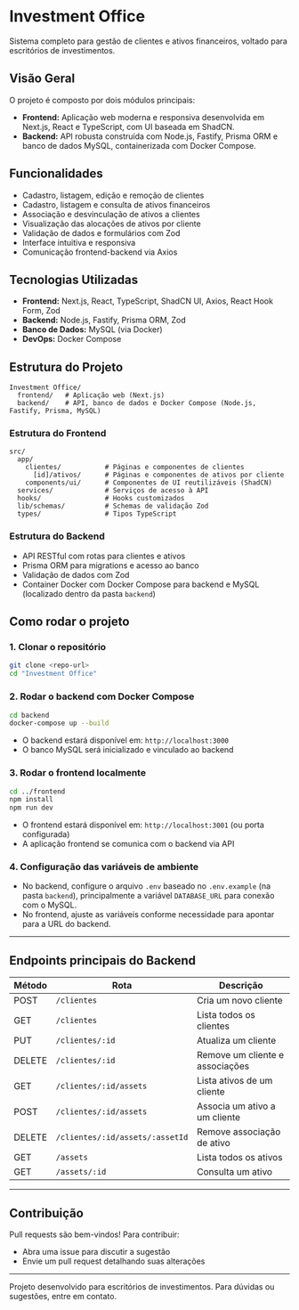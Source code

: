 
# Investment Office

Sistema completo para gestão de clientes e ativos financeiros, voltado para escritórios de investimentos.

## Visão Geral

O projeto é composto por dois módulos principais:

- **Frontend:** Aplicação web moderna e responsiva desenvolvida em Next.js, React e TypeScript, com UI baseada em ShadCN.
- **Backend:** API robusta construída com Node.js, Fastify, Prisma ORM e banco de dados MySQL, containerizada com Docker Compose.

## Funcionalidades

- Cadastro, listagem, edição e remoção de clientes
- Cadastro, listagem e consulta de ativos financeiros
- Associação e desvinculação de ativos a clientes
- Visualização das alocações de ativos por cliente
- Validação de dados e formulários com Zod
- Interface intuitiva e responsiva
- Comunicação frontend-backend via Axios

## Tecnologias Utilizadas

- **Frontend:** Next.js, React, TypeScript, ShadCN UI, Axios, React Hook Form, Zod
- **Backend:** Node.js, Fastify, Prisma ORM, Zod
- **Banco de Dados:** MySQL (via Docker)
- **DevOps:** Docker Compose

## Estrutura do Projeto

```
Investment Office/
  frontend/   # Aplicação web (Next.js)
  backend/    # API, banco de dados e Docker Compose (Node.js, Fastify, Prisma, MySQL)
```
### Estrutura do Frontend

```
src/
  app/
    clientes/           # Páginas e componentes de clientes
      [id]/ativos/      # Páginas e componentes de ativos por cliente
    components/ui/      # Componentes de UI reutilizáveis (ShadCN)
  services/             # Serviços de acesso à API
  hooks/                # Hooks customizados
  lib/schemas/          # Schemas de validação Zod
  types/                # Tipos TypeScript
```
### Estrutura do Backend

- API RESTful com rotas para clientes e ativos
- Prisma ORM para migrations e acesso ao banco
- Validação de dados com Zod
- Container Docker com Docker Compose para backend e MySQL (localizado dentro da pasta `backend`)

## Como rodar o projeto

### 1. Clonar o repositório

```sh
git clone <repo-url>
cd "Investment Office"
```

### 2. Rodar o backend com Docker Compose

```sh
cd backend
docker-compose up --build
```

- O backend estará disponível em: `http://localhost:3000`
- O banco MySQL será inicializado e vinculado ao backend

### 3. Rodar o frontend localmente

```sh
cd ../frontend
npm install
npm run dev
```

- O frontend estará disponível em: `http://localhost:3001` (ou porta configurada)
- A aplicação frontend se comunica com o backend via API

### 4. Configuração das variáveis de ambiente

- No backend, configure o arquivo `.env` baseado no `.env.example` (na pasta `backend`), principalmente a variável `DATABASE_URL` para conexão com o MySQL.
- No frontend, ajuste as variáveis conforme necessidade para apontar para a URL do backend.

---

## Endpoints principais do Backend

| Método | Rota                            | Descrição                          |
|--------|--------------------------------|----------------------------------|
| POST   | `/clientes`                    | Cria um novo cliente             |
| GET    | `/clientes`                    | Lista todos os clientes          |
| PUT    | `/clientes/:id`                | Atualiza um cliente              |
| DELETE | `/clientes/:id`                | Remove um cliente e associações |
| GET    | `/clientes/:id/assets`         | Lista ativos de um cliente       |
| POST   | `/clientes/:id/assets`         | Associa um ativo a um cliente    |
| DELETE | `/clientes/:id/assets/:assetId`| Remove associação de ativo       |
| GET    | `/assets`                     | Lista todos os ativos            |
| GET    | `/assets/:id`                 | Consulta um ativo                |

---

## Contribuição

Pull requests são bem-vindos! Para contribuir:

- Abra uma issue para discutir a sugestão
- Envie um pull request detalhando suas alterações

---

Projeto desenvolvido para escritórios de investimentos. Para dúvidas ou sugestões, entre em contato.
